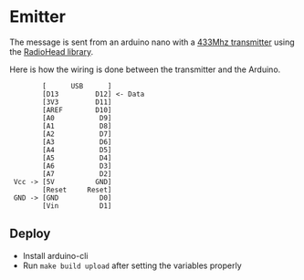 # Emitter

The message is sent from an arduino nano with a [433Mhz transmitter](https://www.aliexpress.com/item/4000041649799.html) using the [RadioHead library](https://www.airspayce.com/mikem/arduino/RadioHead/).

Here is how the wiring is done between the transmitter and the Arduino.

```
        [      USB      ]
        [D13         D12] <- Data
        [3V3         D11]
        [AREF        D10]
        [A0           D9]
        [A1           D8]
        [A2           D7]
        [A3           D6]
        [A4           D5]
        [A5           D4]
        [A6           D3]
        [A7           D2]
 Vcc -> [5V          GND]
        [Reset     Reset]
 GND -> [GND          D0]
        [Vin          D1]
```

## Deploy

- Install arduino-cli
- Run `make build upload` after setting the variables properly